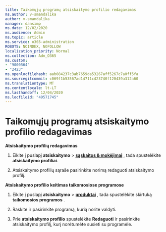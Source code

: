 ```yaml
---
title: Taikomųjų programų atsiskaitymo profilio redagavimas
ms.author: v-smandalika
author: v-smandalika
manager: dansimp
ms.date: 12/02/2020
ms.audience: Admin
ms.topic: article
ms.service: o365-administration
ROBOTS: NOINDEX, NOFOLLOW
localization_priority: Normal
ms.collection: Adm_O365
ms.custom:
- "9000564"
- "2423"
ms.openlocfilehash: aab084237c3ab7659da53267aff5267c7a0ff5fa
ms.sourcegitcommit: c069f1b53567ad14711c423740f120439a312a60
ms.translationtype: MT
ms.contentlocale: lt-LT
ms.lasthandoff: 12/04/2020
ms.locfileid: "49571745"
---
```

# <a name="edit-billing-profile-for-apps"></a>Taikomųjų programų atsiskaitymo profilio redagavimas

**Atsiskaitymo profilių redagavimas**

1. Eikite į puslapį **atsiskaitymo**  >  **[sąskaitos & mokėjimai](https://go.microsoft.com/fwlink/p/?linkid=848039)** , tada spustelėkite **atsiskaitymo profiliai**.

2. Atsiskaitymo profilių sąraše pasirinkite norimą redaguoti atsiskaitymo profilį.

**Atsiskaitymo profilio keitimas taikomosiose programose**

1. Eikite į puslapį **atsiskaitymo**  >  **[produktai](https://go.microsoft.com/fwlink/p/?linkid=842054)** , tada spustelėkite skirtuką **taikomosios programos** .

2. Raskite ir pasirinkite programą, kurią norite valdyti.  

3. Prie **atsiskaitymo profilio** spustelėkite **Redaguoti** ir pasirinkite atsiskaitymo profilį, kurį norėtumėte susieti su programėle.